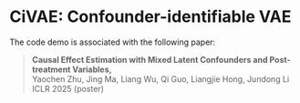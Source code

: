 # CiVAE: Confounder-identifiable VAE

 The code demo is associated with the following paper:
>**Causal Effect Estimation with Mixed Latent Confounders and Post-treatment Variables,**    
> Yaochen Zhu, Jing Ma, Liang Wu, Qi Guo, Liangjie Hong, Jundong Li    
> ICLR 2025 (poster)
